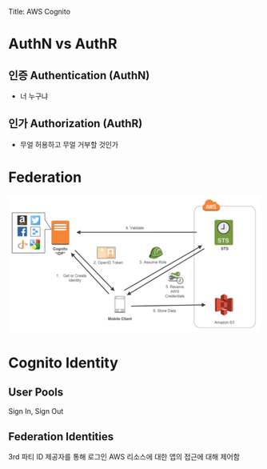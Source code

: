 Title: AWS Cognito
# AuthN vs AuthR
## 인증 Authentication (AuthN)
- 너 누구냐

## 인가 Authorization (AuthR)
- 무얼 허용하고 무얼 거부할 것인가

# Federation
![2018 06 05 204658](/uploads/cognito/2018-06-05-204658.png "2018 06 05 204658")

# Cognito Identity
## User Pools
Sign In, Sign Out
## Federation Identities
3rd 파티 ID 제공자를 통해 로그인
AWS 리소스에 대한 앱의 접근에 대해 제어함

